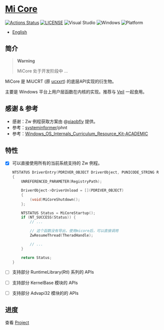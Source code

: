 # [Mi Core](https://github.com/MiroKaku/micore)

[![Actions Status](https://img.shields.io/github/actions/workflow/status/MiroKaku/micore/build.svg)](https://github.com/MiroKaku/micore/actions)
[![LICENSE](https://img.shields.io/badge/license-MIT-blue.svg)](https://github.com/MiroKaku/micore/blob/master/LICENSE)
![Visual Studio](https://img.shields.io/badge/Visual%20Studio-2022-purple.svg)
![Windows](https://img.shields.io/badge/Windows-7+-orange.svg)
![Platform](https://img.shields.io/badge/Windows-X86%7CX64%7CARM64-%23FFBCD9)

* [English](https://github.com/MiroKaku/micore/blob/master/README.md)

## 简介

> **Warning**
> 
> MiCore 处于开发阶段中 ...

MiCore 是 MiUCRT (原 [ucxxrt](https://github.com/MiroKaku/ucxxrt)) 的底层API实现的衍生物。

主要是 Windows 平台上用户层函数在内核的实现。推荐与 [Veil](https://github.com/MiroKaku/Veil) 一起食用。

## 感谢 & 参考
* 感谢：Zw 例程获取方案由 @[xiaobfly](https://github.com/xiaobfly) 提供。
* 参考：[systeminformer](https://github.com/winsiderss/systeminformer)/phnt
* 参考：[Windows_OS_Internals_Curriculum_Resource_Kit-ACADEMIC](https://github.com/MeeSong/Windows_OS_Internals_Curriculum_Resource_Kit-ACADEMIC)

## 特性

- [x] 可以直接使用所有的当前系统支持的 Zw 例程。
    ```C
    NTSTATUS DriverEntry(PDRIVER_OBJECT DriverObject, PUNICODE_STRING RegistryPath)
    {
        UNREFERENCED_PARAMETER(RegistryPath);

        DriverObject->DriverUnload = [](PDRIVER_OBJECT)
        {
            (void)MiCoreShutdown();
        };

        NTSTATUS Status = MiCoreStartup();
        if (NT_SUCCESS(Status)) {
            // ...

            // 这个函数没有导出，使用micore后，可以直接调用
            ZwResumeThread(TheradHandle);

            // ...
        }

        return Status;
    }
    ```

- [ ] 支持部分 RuntimeLibrary(Rtl) 系列的 APIs
- [ ] 支持部分 KernelBase 模块的 APIs
- [ ] 支持部分 Advapi32 模块的的 APIs

## 进度
查看 [Project](https://github.com/users/MiroKaku/projects/1/views/1)
